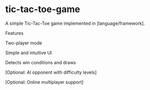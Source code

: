 # tic-tac-toe-game   
A simple Tic-Tac-Toe game implemented in [language/framework].

Features

Two-player mode

Simple and intuitive UI

Detects win conditions and draws

[Optional: AI opponent with difficulty levels]

[Optional: Online multiplayer support]

